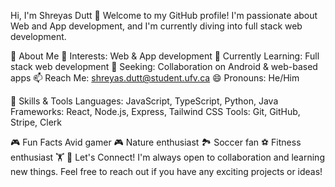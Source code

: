 Hi, I'm Shreyas Dutt 👋
Welcome to my GitHub profile! I'm passionate about Web and App development, and I'm currently diving into full stack web development.

🚀 About Me
👀 Interests: Web & App development
🌱 Currently Learning: Full stack web development
💞️ Seeking: Collaboration on Android & web-based apps
📫 Reach Me: shreyas.dutt@student.ufv.ca
😄 Pronouns: He/Him

🔧 Skills & Tools
Languages: JavaScript, TypeScript, Python, Java
Frameworks: React, Node.js, Express, Tailwind CSS
Tools: Git, GitHub, Stripe, Clerk

🎮 Fun Facts
Avid gamer 🎮
Nature enthusiast 🏞️
Soccer fan ⚽
Fitness enthusiast 🏋️
🌟 Let's Connect!
I'm always open to collaboration and learning new things. Feel free to reach out if you have any exciting projects or ideas!
